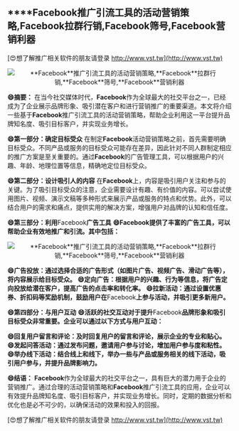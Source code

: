 ## ****Facebook**推广引流工具的活动营销策略,**Facebook**拉群行销,**Facebook**筛号,**Facebook**营销利器**

[😍想了解推广相关软件的朋友请登录 http://www.vst.tw](http://www.vst.tw)

 <center><img src="https://vst.tw/MP4/tuiguang/png/8.png" alt="**Facebook**推广引流工具的活动营销策略,**Facebook**拉群行销,**Facebook**筛号,**Facebook**营销利器"></center>

**😄摘要：**
在当今社交媒体时代，**Facebook**作为全球最大的社交平台之一，已经成为了企业展示品牌形象、吸引潜在客户和进行营销推广的重要渠道。本文将介绍一些基于**Facebook**推广引流工具的活动营销策略，帮助企业利用这一平台提升品牌知名度、吸引目标客户，并实现业务增长。

**😄第一部分：确定目标受众**
在制定**Facebook**活动营销策略之前，首先需要明确目标受众。不同产品或服务的目标受众可能存在差异，因此针对不同人群制定相应的推广方案是至关重要的。通过**Facebook**的广告管理工具，可以根据用户的兴趣、年龄、地理位置等信息，精确地定位目标受众。

**😄第二部分：设计吸引人的内容**
在**Facebook**上，内容是吸引用户关注和参与的关键。为了吸引目标受众的注意，企业需要设计有趣、有价值的内容。可以尝试使用图片、视频、演示文稿等多种形式来展示产品或服务的特点和优势。此外，可以结合用户的需求和痛点，提供实用的解决方案，增强用户对品牌的认知和信任度。

**😄第三部分：利用**Facebook**广告工具**
**😄**Facebook**提供了丰富的广告工具，可以帮助企业有效地推广和引流。其中包括：**

 <center><img src="https://vst.tw/MP4/tuiguang/png/7.png" alt="**Facebook**推广引流工具的活动营销策略,**Facebook**拉群行销,**Facebook**筛号,**Facebook**营销利器"></center>

**😄广告投放：通过选择合适的广告形式（如图片广告、视频广告、滑动广告等），将内容展示给目标受众。**
**😄定向广告：根据用户的兴趣、行为等信息，将广告定向投放给潜在客户，提高广告的点击率和转化率。**
**😄拉新活动：通过设置优惠券、折扣码等奖励机制，鼓励用户在**Facebook**上参与活动，并吸引更多新用户。**

**😄第四部分：与用户互动**
**😄活跃的社交互动对于提升**Facebook**品牌形象和吸引目标受众非常重要。企业可以通过以下方式与用户互动：**

**😄回复用户留言和评论：及时回复用户的留言和评论，展示企业的专业和贴心。**
**😄发起问答活动：通过发布问题，邀请用户参与讨论，增加用户参与度和粘性。**
**😄举办线下活动：结合线上和线下，举办一些与产品或服务相关的线下活动，吸引用户参与，并提升品牌影响力。**

**😄结语：**
**Facebook**作为全球最大的社交平台之一，具有巨大的潜力用于企业的营销推广。通过合理的活动营销策略和**Facebook**推广引流工具的应用，企业可以有效提升品牌知名度、吸引目标客户，并实现业务增长。同时，定期的数据分析和优化也是必不可少的，以确保活动的效果和投入的回报。

[😍想了解推广相关软件的朋友请登录 http://www.vst.tw](http://www.vst.tw)



